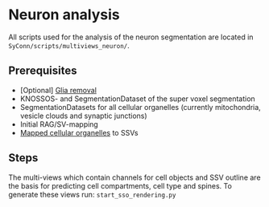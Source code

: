 # Neuron analysis
All scripts used for the analysis of the neuron segmentation are located in `SyConn/scripts/multiviews_neuron/`.

## Prerequisites
* [Optional] [Glia removal](glia_removal.md)
* KNOSSOS- and SegmentationDataset of the super voxel segmentation
* SegmentationDatasets for all cellular organelles (currently mitochondria, vesicle clouds and synaptic junctions)
* Initial RAG/SV-mapping
* [Mapped cellular organelles](object_mapping.md) to SSVs

## Steps
The multi-views which contain channels for cell objects and SSV outline
 are the basis for predicting cell compartments, cell type and spines.
To generate these views run:
`start_sso_rendering.py`
